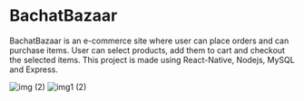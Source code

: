 # BachatBazaar

BachatBazaar is an e-commerce site where user can place orders and can purchase items. User can select products, add them to cart and checkout the selected items. This project is made using React-Native, Nodejs, MySQL and Express.

![img (2)](https://user-images.githubusercontent.com/67097151/211093930-72457759-52a5-4ee0-be0b-3e6f88237e21.jpg)
![img1 (2)](https://user-images.githubusercontent.com/67097151/211093942-62f009f1-46f5-4ee1-9dd9-a24e619227ae.jpg)
